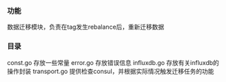 ### 功能
数据迁移模块，负责在tag发生rebalance后，重新迁移数据

### 目录
const.go 存放一些常量
error.go 存放错误信息
influxdb.go 存放有关influxdb的操作封装
transport.go 提供检查consul，并根据实际情况触发迁移任务的功能

